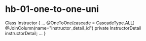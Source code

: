 # hb-01-one-to-one-uni

Class Instructor {
...
@OneToOne(cascade = CascadeType.ALL)
@JoinColumn(name="instructor_detail_id") 
private InstructorDetail instructorDetail;
...
}
